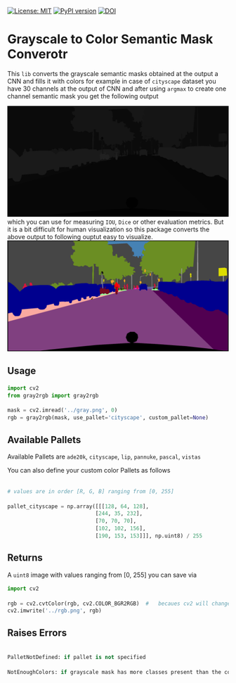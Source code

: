 [![License: MIT](https://img.shields.io/badge/License-MIT-yellow.svg)](https://opensource.org/licenses/MIT) [![PyPI version](https://badge.fury.io/py/0.0.1.svg)](https://badge.fury.io/py/0.0.1) [![DOI](https://zenodo.org/badge/357129295.svg)](https://zenodo.org/badge/latestdoi/357129295)
# Grayscale to Color Semantic Mask Converotr

This `lib` converts the grayscale semantic masks obtained at the output a CNN and fills it with colors for example in case of 
`cityscape` dataset you have 30 channels at the output of CNN and after using `argmax` to create one channel semantic mask you
get the following output

![alt text](https://github.com/Mr-TalhaIlyas/Converting-Grayscale-Semantic-Masks-to-Color/blob/master/screens/gray.png)
which you can use for measuring `IOU`, `Dice` or other evaluation metrics. But it is a bit difficult for human visualization so this package 
converts the above output to following ouptut easy to visualize.
![alt text](https://github.com/Mr-TalhaIlyas/Converting-Grayscale-Semantic-Masks-to-Color/blob/master/screens/rgb.png)
## Usage

```python
import cv2
from gray2rgb import gray2rgb

mask = cv2.imread('../gray.png', 0)
rgb = gray2rgb(mask, use_pallet='cityscape', custom_pallet=None)

```
## Available Pallets
Available Pallets are `ade20k`, `cityscape`, `lip`, `pannuke`, `pascal`, `vistas`

You can also define your custom color Pallets as follows

```python

# values are in order [R, G, B] ranging from [0, 255]

pallet_cityscape = np.array([[[128, 64, 128],
                            [244, 35, 232],
                            [70, 70, 70],
                            [102, 102, 156],
                            [190, 153, 153]]], np.uint8) / 255
```

## Returns

A `uint8` image with values ranging from [0, 255] you can save via

```python
import cv2

rgb = cv2.cvtColor(rgb, cv2.COLOR_BGR2RGB)  #   becaues cv2 will change color channels before writing
cv2.imwrite('../rgb.png', rgb)
```


## Raises Errors

```python

PalletNotDefined: if pallet is not specified

NotEnoughColors: if grayscale mask has more classes present than the colors in the pallet

```

